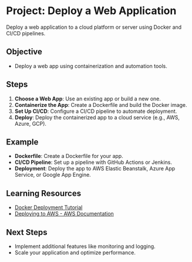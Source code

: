 # Project: Deploy a Web Application

Deploy a web application to a cloud platform or server using Docker and CI/CD pipelines.

## Objective
- Deploy a web app using containerization and automation tools.

## Steps
1. **Choose a Web App**: Use an existing app or build a new one.
2. **Containerize the App**: Create a Dockerfile and build the Docker image.
3. **Set Up CI/CD**: Configure a CI/CD pipeline to automate deployment.
4. **Deploy**: Deploy the containerized app to a cloud service (e.g., AWS, Azure, GCP).

## Example
- **Dockerfile**: Create a Dockerfile for your app.
- **CI/CD Pipeline**: Set up a pipeline with GitHub Actions or Jenkins.
- **Deployment**: Deploy the app to AWS Elastic Beanstalk, Azure App Service, or Google App Engine.

## Learning Resources
- [Docker Deployment Tutorial](https://docs.docker.com/get-started/deploy/)
- [Deploying to AWS - AWS Documentation](https://aws.amazon.com/getting-started/hands-on/)

## Next Steps
- Implement additional features like monitoring and logging.
- Scale your application and optimize performance.
